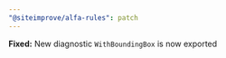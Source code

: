 ```yaml
---
"@siteimprove/alfa-rules": patch
---
```


**Fixed:** New diagnostic `WithBoundingBox` is now exported
